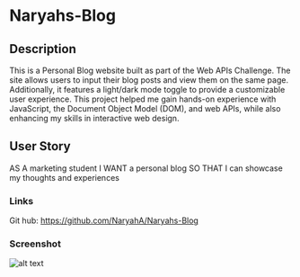 # Naryahs-Blog

## Description
This is a Personal Blog website built as part of the Web APIs Challenge. The site allows users to input their blog posts and view them on the same page. Additionally, it features a light/dark mode toggle to provide a customizable user experience. This project helped me gain hands-on experience with JavaScript, the Document Object Model (DOM), and web APIs, while also enhancing my skills in interactive web design.

## User Story 
AS A marketing student
I WANT a personal blog
SO THAT I can showcase my thoughts and experiences

### Links 
Git hub: https://github.com/NaryahA/Naryahs-Blog

### Screenshot 
![alt text](assets/images/screenshot.png)